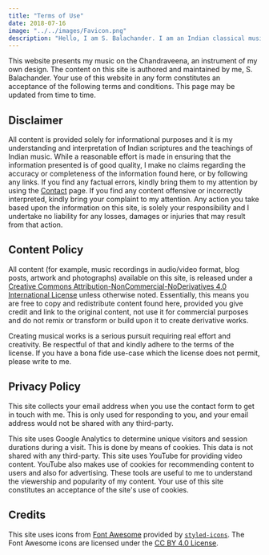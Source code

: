 ```yaml
---
title: "Terms of Use"
date: 2018-07-16
image: "../../images/Favicon.png"
description: "Hello, I am S. Balachander. I am an Indian classical musician, and a performing artist of Chandraveena. Chandraveena is an modern string instrument designed by me to reflect my musical identity and values. I play the Chandraveena according to the principles of Indian Raga system and the philosophy of Maarga Sangeet. The use of this website is subject to the terms specified on this page. Please read on to learn more."
---
```

This website presents my music on the Chandraveena, an instrument of my own design. The content on this site is authored and maintained by me, S. Balachander. Your use of this website in any form constitutes an acceptance of the following terms and conditions. This page may be updated from time to time.

## Disclaimer
All content is provided solely for informational purposes and it is my understanding and interpretation of Indian scriptures and the teachings of Indian music. While a reasonable effort is made in ensuring that the information presented is of good quality, I make no claims regarding the accuracy or completeness of the information found here, or by following any links. If you find any factual errors, kindly bring them to my attention by using the [Contact](/contact/) page. If you find any content offensive or incorrectly interpreted, kindly bring your complaint to my attention. Any action you take based upon the information on this site, is solely your responsibility and I undertake no liability for any losses, damages or injuries that may result from that action.

## Content Policy
All content (for example, music recordings in audio/video format, blog posts, artwork and photographs) available on this site, is released under a [Creative Commons Attribution-NonCommercial-NoDerivatives 4.0 International License](https://creativecommons.org/licenses/by-nc-nd/4.0/) unless otherwise noted. Essentially, this means you are free to copy and redistribute content found here, provided you give credit and link to the original content, not use it for commercial purposes and do not remix or transform or build upon it to create derivative works.

Creating musical works is a serious pursuit requiring real effort and creativity. Be respectful of that and kindly adhere to the terms of the license. If you have a bona fide use-case which the license does not permit, please write to me.

## Privacy Policy
This site collects your email address when you use the contact form to get in touch with me. This is only used for responding to you, and your email address would not be shared with any third-party.

This site uses Google Analytics to determine unique visitors and session durations during a visit. This is done by means of cookies. This data is not shared with any third-party. This site uses YouTube for providing video content. YouTube also makes use of cookies for recommending content to users and also for advertising. These tools are useful to me to understand the viewership and popularity of my content. Your use of this site constitutes an acceptance of the site's use of cookies.

## Credits
This site uses icons from [Font Awesome](https://fontawesome.com/) provided by [`styled-icons`](https://github.com/jacobwgillespie/styled-icons). The Font Awesome icons are licensed under the [CC BY 4.0 License](https://github.com/FortAwesome/Font-Awesome/blob/master/LICENSE.txt).
